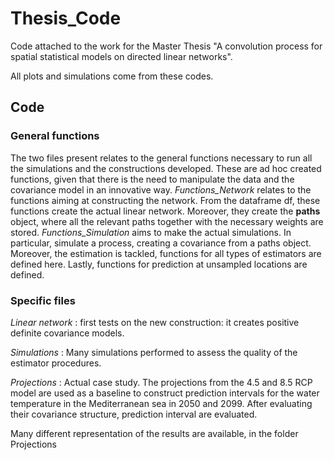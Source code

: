 # Thesis_Code

Code attached to the work for the Master Thesis "A convolution process for spatial statistical models on directed linear networks".

All plots and simulations come from these codes.

## Code
### General functions
The two files present relates to the general functions necessary to run all the simulations and the constructions developed.
These are ad hoc created functions, given that there is the need to manipulate the data and the covariance model in an innovative way.
_Functions_Network_ relates to the functions aiming at constructing the network. From the dataframe df, these functions create the actual linear network. Moreover, they create the **paths** object, where all the relevant paths together with the necessary weights are stored.
_Functions_Simulation_ aims to make the actual simulations. In particular, simulate a process, creating a covariance from a paths object. Moreover, the estimation is tackled, functions for all types of estimators are defined here. Lastly, functions for prediction at unsampled locations are defined.

### Specific files

_Linear network_ : first tests on the new construction: it creates positive definite covariance models.

_Simulations_ : Many simulations performed to assess the quality of the estimator procedures.

_Projections_ : Actual case study. The projections from the 4.5 and 8.5 RCP model are used as a baseline to construct prediction intervals for the water temperature in the Mediterranean sea in 2050 and 2099.
After evaluating their covariance structure, prediction interval are evaluated.

Many different representation of the results are available, in the folder Projections